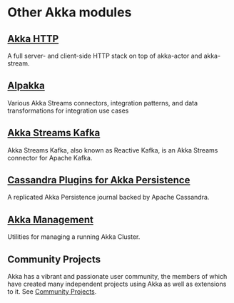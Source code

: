 # Other Akka modules

## [Akka HTTP](http://doc.akka.io/docs/akka-http/current/scala.html)

A full server- and client-side HTTP stack on top of akka-actor and akka-stream.

## [Alpakka](http://developer.lightbend.com/docs/alpakka/current/)

Various Akka Streams connectors, integration patterns, and data transformations for integration use cases

## [Akka Streams Kafka](http://doc.akka.io/docs/akka-stream-kafka/current/home.html)

Akka Streams Kafka, also known as Reactive Kafka, is an Akka Streams connector for Apache Kafka.

## [Cassandra Plugins for Akka Persistence](https://github.com/akka/akka-persistence-cassandra)

A replicated Akka Persistence journal backed by Apache Cassandra.

## [Akka Management](http://developer.lightbend.com/docs/akka-management/current/)

Utilities for managing a running Akka Cluster.

## Community Projects

Akka has a vibrant and passionate user community, the members of which have created many independent projects using Akka as well as extensions to it. See [Community Projects](http://akka.io/community/).
